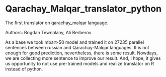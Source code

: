 # Qarachay_Malqar_translator_python
 The first translator on qarachay_malqar language.
 
Authors: Bogdan Tewnalany, Ali Berberov

As a base we took mbart-50 model and trained it on 27235 parallel sentences between russian and Qarachay-Malqar languages. It is not enough for good prediction, nevertheless, there is some result. 
Nowdays, we are collecting more sentence to improve our result. And, I hope, it gives us opportunity to not use pre-trained models and realize translator on R instead of python.
